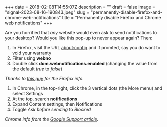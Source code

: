 +++
date = 2018-02-08T14:55:07Z
description = ""
draft = false
image = "signal-2023-08-16-190843.jpeg"
slug = "permanently-disable-firefox-and-chrome-web-notifications"
title = "Permanently disable Firefox and Chrome web notifications"
+++

Are you horrified that _any_ website would even ask to send notifications to your desktop? Would you like this pop-up to never appear again? Then:

1.  In Firefox, visit the URL [about:config](about:config) and if promted, say you do want to void your warranty
2.  Filter using **webno**
3.  Double click **dom.webnotifications.enabled** (changing the value from the default _true_ to _false_)

_Thanks to [this guy](https://support.mozilla.org/en-US/questions/1140700#answer-921090) for the Firefox info._

1.  In Chrome, in the top-right, click the 3 vertical dots (the More menu) and select Settings
2.  At the top, search **notifications**
3.  Expand Content settings, then Notifications
4.  Toggle _Ask before sending_ to _Blocked_

_Chrome info from the [Google Support article](https://support.google.com/chrome/answer/3220216?co=GENIE.Platform%3DDesktop&hl=en)._